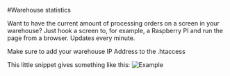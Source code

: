 #Warehouse statistics

Want to have the current amount of processing orders on a screen in your warehouse?
Just hook a screen to, for example, a Raspberry PI and run the page from a browser.
Updates every minute.

Make sure to add your warehouse IP Address to the .htaccess




This little snippet gives something like this:
![Example](https://i.gyazo.com/a3056887d54f5b8aaa37cf563f41224c.png)

